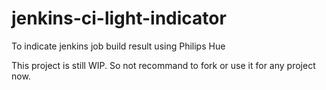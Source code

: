 # jenkins-ci-light-indicator
To indicate jenkins job build result using Philips Hue

This project is still WIP. So not recommand to fork or use it for any project now.
